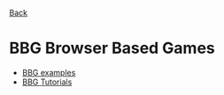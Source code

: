 [Back](README.md)
# BBG Browser Based Games
  * [BBG examples](bbg-examples.md)
  * [BBG Tutorials](bbg-tutorials.md)
